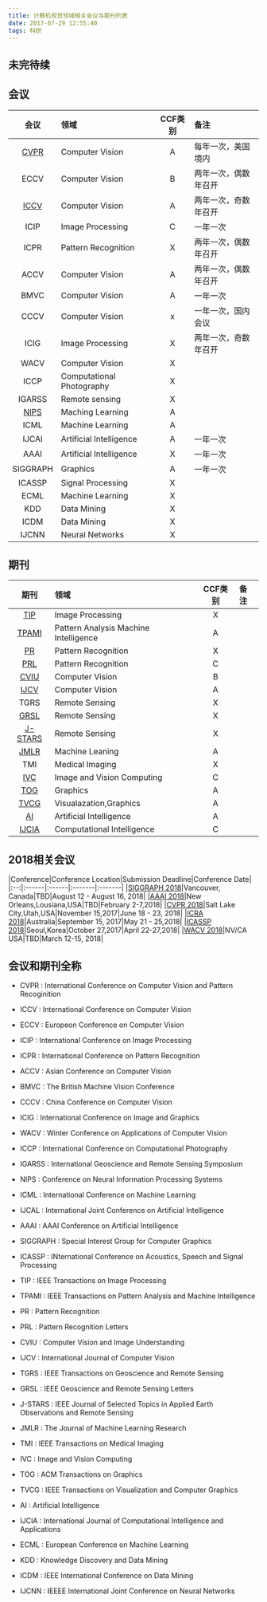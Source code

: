 ```yaml
---
title: 计算机视觉领域相关会议与期刊列表
date: 2017-07-29 12:55:40
tags: 科研
---
```

## 未完待续

## 会议

|会议|领域|CCF类别|备注|
|:--:|:------|:------:|:-------|
|[CVPR](http://openaccess.thecvf.com/menu.py) |Computer Vision|A|每年一次，美国境内|
|ECCV|Computer Vision|B|两年一次，偶数年召开|
|[ICCV](http://openaccess.thecvf.com/menu.py)|Computer Vision|A|两年一次，奇数年召开|
|ICIP|Image Processing|C|一年一次|
|ICPR|Pattern Recognition|X|两年一次，偶数年召开|
|ACCV|Computer Vision|A|两年一次，偶数年召开|
|BMVC|Computer Vision|A|一年一次|
|CCCV|Computer Vision|x|一年一次，国内会议|
|ICIG|Image Processing|X|两年一次，奇数年召开|
|WACV|Computer Vision|X||
|ICCP|Computational Photography|X||
|IGARSS|Remote sensing|X||
|[NIPS](http://papers.nips.cc/) |Maching Learning|A||
|ICML|Machine Learning|A||
|IJCAI|Artificial Intelligence|A|一年一次|
|AAAI|Artificial Intelligence|X|一年一次|
|SIGGRAPH|Graphics|A|一年一次|
|ICASSP|Signal Processing|X||
|ECML|Machine Learning|X||
|KDD|Data Mining|X||
|ICDM|Data Mining|X||
|IJCNN|Neural Networks|X||


## 期刊

|期刊|领域|CCF类别|备注|
|:--:|:------|:------:|:-------|
|[TIP](http://ieeexplore.ieee.org/xpl/RecentIssue.jsp?punumber=83)|Image Processing|X||
|[TPAMI](http://ieeexplore.ieee.org/xpl/RecentIssue.jsp?punumber=34)|Pattern Analysis Machine Intelligence|A||
|[PR](https://www.journals.elsevier.com/pattern-recognition/)|Pattern Recognition|X||
|[PRL](https://www.journals.elsevier.com/pattern-recognition-letters/)|Pattern Recognition|C||
|[CVIU](http://www.elsevier.com/locate/cviu)|Computer Vision|B||
|[IJCV](https://link.springer.com/journal/11263)|Computer Vision|A||
|TGRS|Remote Sensing|X||
|[GRSL](http://ieeexplore.ieee.org/xpl/RecentIssue.jsp?punumber=8859)|Remote Sensing|X||
|[J-STARS](http://ieeexplore.ieee.org/xpl/RecentIssue.jsp?reload=true&punumber=4609443)|Remote Sensing|X||
|[JMLR](http://www.jmlr.org/)|Machine Leaning|A||
|TMI|Medical Imaging|X||
|[IVC](http://www.journals.elsevier.com/image-and-vision-computing/)|Image and Vision Computing|C||
|[TOG](http://www.acm.org/tog)|Graphics|A||
|[TVCG](http://www.computer.org/tvcg/)|Visualazation,Graphics|A||
|[AI](http://www.journals.elsevier.com/artificial-intelligence/)|Artificial Intelligence|A||
|[IJCIA](http://www.worldscientific.com/worldscinet/ijcia)|Computational Intelligence|C||


## 2018相关会议

|Conference|Conference Location|Submission Deadline|Conference Date|
|:--:|:------|:------|:-------|:-------|
|[SIGGRAPH 2018](http://s2018.siggraph.org)|Vancouver, Canada|TBD|August 12 - August 16, 2018|
|[AAAI 2018](http://www.aaai.org/Conferences/AAAI/aaai18.php)|New Orleans,Lousiana,USA|TBD|February 2-7,2018|
|[CVPR 2018](http://cvpr2018.thecvf.com/)|Salt Lake City,Utah,USA|November 15,2017|June 18 - 23, 2018|
|[ICRA 2018](http://www.icra2018.org/)|Australia|September 15, 2017|May 21 - 25,2018|
|[ICASSP 2018](https://2018.ieeeicassp.org/)|Seoul,Korea|October 27,2017|April 22-27,2018|
|[WACV 2018](http://wacv18.uccs.us/)|NV/CA USA|TBD|March 12-15, 2018|

## 会议和期刊全称

- CVPR : International Conference on Computer Vision and Pattern Recoginition

- ICCV : International Conference on Computer Vision

- ECCV : Europeon Conference on Computer Vision

- ICIP : International Conference on Image Processing

- ICPR : International Conference on Pattern Recognition

- ACCV : Asian Conference on Computer Vision 

- BMVC : The British Machine Vision Conference

- CCCV : China Conference on Computer Vision

- ICIG : International Conference on Image and Graphics

- WACV : Winter Conference on Applications of Computer Vision

- ICCP : International Conference on Computational Photography

- IGARSS : International Geoscience and Remote Sensing Symposium

- NIPS : Conference on Neural Information Processing Systems

- ICML : International Conference on Machine Learning

- IJCAL : International Joint Conference on Artificial Intelligence

- AAAI : AAAI Conference on Artificial Intelligence

- SIGGRAPH : Special Interest Group for Computer Graphics

- ICASSP : INternational Conference on Acoustics, Speech and Signal Processing

- TIP : IEEE Transactions on Image Processing

- TPAMI : IEEE Transactions on Pattern Analysis and Machine Intelligence

- PR : Pattern Recognition

- PRL : Pattern Recognition Letters

- CVIU : Computer Vision and Image Understanding

- IJCV : International Journal of Computer Vision

- TGRS : IEEE Transactions on Geoscience and Remote Sensing

- GRSL : IEEE Geoscience and Remote Sensing Letters

- J-STARS : IEEE Journal of Selected Topics in Applied Earth Observations and Remote Sensing

- JMLR : The Journal of Machine Learning Research

- TMI : IEEE Transactions on Medical Imaging

- IVC : Image and Vision Computing

- TOG : ACM Transactions on Graphics

- TVCG : IEEE Transactions on Visualization and Computer Graphics

- AI : Artificial Intelligence

- IJCIA : International Journal of Computational Intelligence and Applications

- ECML : European Conference on Machine Learning

- KDD : Knowledge Discovery and Data Mining

- ICDM : IEEE International Conference on Data Mining

- IJCNN : IEEEE International Joint Conference on Neural Networks